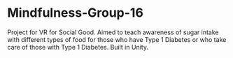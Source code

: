 # Mindfulness-Group-16

Project for VR for Social Good. Aimed to teach awareness of sugar intake with different types of food for those who have Type 1 Diabetes or who take care of those with Type 1 Diabetes. Built in Unity.
